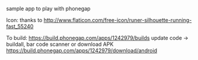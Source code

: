 sample app to play with phonegap

Icon: thanks to
http://www.flaticon.com/free-icon/runer-silhouette-running-fast_55240


To build:
https://build.phonegap.com/apps/1242979/builds
update code -> buildall, bar code scanner or download APK
https://build.phonegap.com/apps/1242979/download/android








